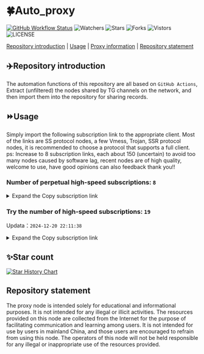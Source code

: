 # 🍀Auto_proxy
[![GitHub Workflow Status](https://img.shields.io/github/actions/workflow/status/PangTouY00/Auto_proxy/main.yml?branch=main)](https://github.com/PangTouY00/Auto_proxy/actions/workflows/main.yml?branch=main) 
![Watchers](https://img.shields.io/github/watchers/w1770946466/Auto_proxy) ![Stars](https://img.shields.io/github/stars/PangTouY00/Auto_proxy) ![Forks](https://img.shields.io/github/forks/w1770946466/Auto_proxy) ![Vistors](https://visitor-badge.laobi.icu/badge?page_id=PangTouY00.Auto_proxy) ![LICENSE](https://img.shields.io/badge/license-CC%20BY--SA%204.0-green.svg)

[Repository introduction](https://github.com/PangTouY00/Auto_proxy#Repositoryintroduction) | [Usage](https://github.com/PangTouY00/Auto_proxy#Usage) | [Proxy information](https://github.com/PangTouY00/Auto_proxy#Proxyinformation) | [Repository statement](https://github.com/PangTouY00/Auto_proxy#Repositorystatement)

## ✈️Repository introduction
The automation functions of this repository are all based on `GitHub Actions`,
Extract (unfiltered) the nodes shared by TG channels on the network, and then import them into the repository for sharing records.

## ⏩Usage
Simply import the following subscription link to the appropriate client. Most of the links are SS protocol nodes, a few Vmess, Trojan, SSR protocol nodes, it is recommended to choose a protocol that supports a full client.
ps: Increase to 8 subscription links, each about 150 (uncertain) to avoid too many nodes caused by software lag, recent nodes are of high quality, welcome to use, have good opinions can also feedback thank you!!

### Number of perpetual high-speed subscriptions: `8`

<details>
  <summary>Expand the Copy subscription link</summary>

  
- [Multiprotocol Base64 encoding](https://raw.githubusercontent.com/PangTouY00/Auto_proxy/main/Long_term_subscription1)
`https://raw.githubusercontent.com/PangTouY00/Auto_proxy/main/Long_term_subscription_num`
`Total number of merge nodes: 2026`

- [Multiprotocol Base64 encoding](https://raw.githubusercontent.com/PangTouY00/Auto_proxy/main/Long_term_subscription1)
`https://raw.githubusercontent.com/PangTouY00/Auto_proxy/main/Long_term_subscription1`
`Total number of merge nodes: 254`

- [Multiprotocol Base64 encoding](https://raw.githubusercontent.com/PangTouY00/Auto_proxy/main/Long_term_subscription2)
`https://raw.githubusercontent.com/PangTouY00/Auto_proxy/main/Long_term_subscription2`
`Total number of merge nodes: 254`

- [Multiprotocol Base64 encoding](https://raw.githubusercontent.com/PangTouY00/Auto_proxy/main/Long_term_subscription3)
`https://raw.githubusercontent.com/PangTouY00/Auto_proxy/main/Long_term_subscription3`
`Total number of merge nodes: 254`

- [Multiprotocol Base64 encoding](https://raw.githubusercontent.com/PangTouY00/Auto_proxy/main/Long_term_subscription4)
`https://raw.githubusercontent.com/PangTouY00/Auto_proxy/main/Long_term_subscription4`
`Total number of merge nodes: 254`

- [Multiprotocol Base64 encoding](https://raw.githubusercontent.comPangTouY00/Auto_proxy/main/Long_term_subscription5)
`https://raw.githubusercontent.com/PangTouY00/Auto_proxy/main/Long_term_subscription5`
`Total number of merge nodes: 254`

- [Multiprotocol Base64 encoding](https://raw.githubusercontent.com/PangTouY00/Auto_proxy/main/Long_term_subscription6)
`https://raw.githubusercontent.com/PangTouY00/Auto_proxy/main/Long_term_subscription6`
`Total number of merge nodes: 254`

- [Multiprotocol Base64 encoding](https://raw.githubusercontent.com/PangTouY00/Auto_proxy/main/Long_term_subscription7)
`https://raw.githubusercontent.com/PangTouY00/Auto_proxy/main/Long_term_subscription7`
`Total number of merge nodes: 254`

- [Multiprotocol Base64 encoding](https://raw.githubusercontent.com/PangTouY00/Auto_proxy/main/Long_term_subscription8)
`https://raw.githubusercontent.com/PangTouY00/Auto_proxy/main/Long_term_subscription8`
`Total number of merge nodes: 248`

- [Clash subscription](https://raw.githubusercontent.com/PangTouY00/Auto_proxy/main/Long_term_subscription2.yaml)
`https://raw.githubusercontent.com/PangTouY00/Auto_proxy/main/Long_term_subscription1.yaml`


- [Clash subscription](https://raw.githubusercontent.com/PangTouY00/Auto_proxy/main/Long_term_subscription2.yaml)
`https://raw.githubusercontent.com/PangTouY00/Auto_proxy/main/Long_term_subscription2.yaml`


- [Clash subscription](https://raw.githubusercontent.com/PangTouY00/Auto_proxy/main/Long_term_subscription3.yaml)
`https://raw.githubusercontent.com/PangTouY00/Auto_proxy/main/Long_term_subscription3.yaml`
  
</details>

### Try the number of high-speed subscriptions: `19`
Updata：`2024-12-20 22:11:38`


<details>
  <summary>Expand the Copy subscription link</summary>  




















































































































































































































































































































































































































































































































































































































































































































































































































































































































































































































































































































































































































































































































































































































































































































































































































































































































































































































































































































































































































































































































































































































































































































































































































































































































































































































































































































































































































































































































































































































































































































































































































































































































































































































































































































































































































































































































































































































































































































































































































































































































































































































































































































































































































































































































































































































































































































































































































































































































































































































































































































































































































































































































































































































































































































































































































































































































































































































































































































































































































































































































































































































































































































































































































































































































































































































































































































































































































































































































































































































































































































































































































































































































































































































































































































































































































































































































































































































































































































































































































































































































































































































































































































































































































































































































































































































































































































































































































































































































































































































































































































































































































































































































































































































































































































































































































































































































































































































































































































































































































































































































































































































































































































































































































































































































































































































































































































































































































































































































































































































































































































































































































































































































































































































































































































































































































































































































































































































































































































































































































































































































































































































































































































































































































































































































































































































































































































































































































































































































































































































































































































































































































































































































































































































































































































































































































































































































































































































































































































































































































































































































































































































































































































































































































































































































































































































































































































































































































































































































































































































































































































































































































































































































































































































































































































































































































































































































































































































































































































































































































































































































































































































































































































































































































































































































































































































































































































































































































































































































































































































































































































































































































































































































































































































































































































































































































































































































































































































































































































































































































>Trial subscription：
`https://vpn.sudatech.store/api/v1/client/subscribe?token=4b9c9a2141cb61d177f7564c6a89b6a8`




>Trial subscription：
`https://xueyejiasu.com/api/v1/client/subscribe?token=a8f297d6b7faa53ea5c7a9bac6784833`




>Trial subscription：
`https://vt.louwangzhiyu.xyz/api/v1/client/subscribe?token=ca04545c519469f5b3559e27be3e1e7c`




>Trial subscription：
`https://sulink.pro/api/v1/client/subscribe?token=b90f638bd77e8a954977e7fd74383afc`




>Trial subscription：
`https://www.kuaidog009.top/api/v1/client/subscribe?token=5064b080e1ac2965f810e3aeb3cc4b0f`




>Trial subscription：
`https://ch.louwangzhiyu.xyz/api/v1/client/subscribe?token=fa537d6e3c3f0d181280fc0e7ec181a3`




>Trial subscription：
`https://dl.vfkum.website/api/v1/client/subscribe?token=e3646918fa20daf4f5ff72ccc159fc2a`




>Trial subscription：
`https://qingyun.zybs.eu.org/api/v1/client/subscribe?token=aeb84123cfe2789492a9272aa99c6b8c`




>Trial subscription：
`https://abyssvpn.com/api/v1/client/subscribe?token=020bac82fe7e11a147883460de82435b`




>Trial subscription：
`https://needss.link/api/v1/client/subscribe?token=eaea8ff4df7e12f61c5a6848d20bd578`




>Trial subscription：
`https://dashuai.us/api/v1/client/subscribe?token=02590411c0c5ce8b54b78210506cdc70`




>Trial subscription：
`https://nodefree.githubrowcontent.com/2024/12/20241220.txt`




>Trial subscription：
`https://666666222.xyz/api/v1/client/subscribe?token=346b205f12131a06bb73b34f92eed8c6`




>Trial subscription：
`https://sq9xy6.cpminig.com/api/v1/client/subscribe?token=4bd2a642fc875ca6f6d7f58ea0a022df`




>Trial subscription：
`https://fs.v2rayse.com/share/20241220/yg0xr7farn.txt`




>Trial subscription：
`https://www.kuaidog006.top/api/v1/client/subscribe?token=bc4dfcecc3ec825a2b0c517ced2dbb76`




>Trial subscription：
`https://v2rayshare.githubrowcontent.com/2024/12/20241220.txt`




>Trial subscription：
`https://hy-2.com/api/v1/client/subscribe?token=b83bf7c41239e9fbdb8d4ce444f41ded`




>Trial subscription：
`https://lanmaoyun.icu/api/v1/client/subscribe?token=aedbf934d62545852e7aa4bb0242899c`



</details>

## ✨Star count
[![Star History Chart](https://api.star-history.com/svg?repos=PangTouY00/Auto_proxy&type=Date)](https://star-history.com/#w1770946466/Auto_proxy&Date)



## Repository statement
The proxy node is intended solely for educational and informational purposes. It is not intended for any illegal or illicit activities. The resources provided on this node are collected from the Internet for the purpose of facilitating communication and learning among users. It is not intended for use by users in mainland China, and those users are encouraged to refrain from using this node. The operators of this node will not be held responsible for any illegal or inappropriate use of the resources provided.
